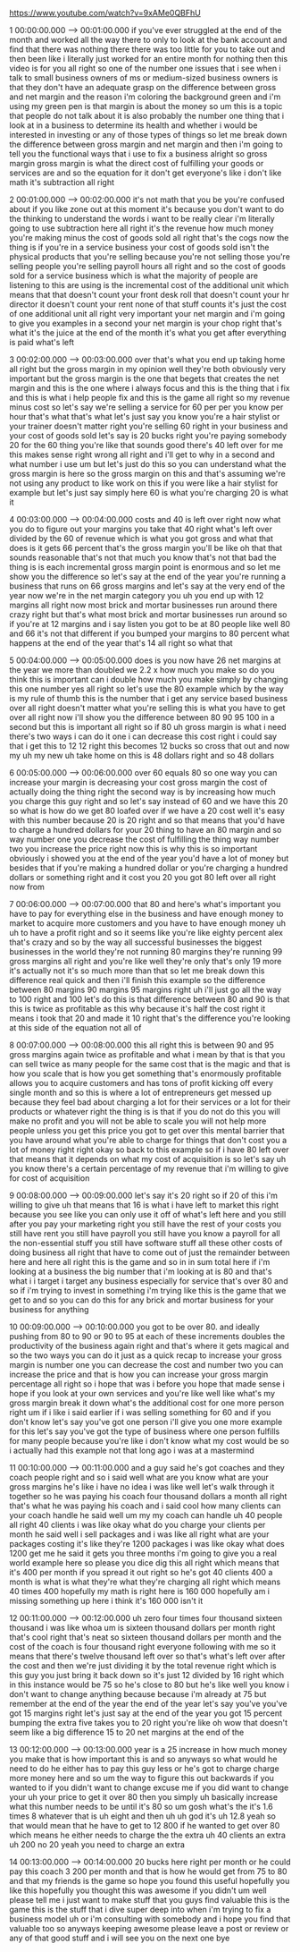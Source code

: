 https://www.youtube.com/watch?v=9xAMe0QBFhU

1 00:00:00.000 --\> 00:01:00.000 if you've ever struggled at the end of
the month and worked all the way there to only to look at the bank
account and find that there was nothing there there was too little for
you to take out and then been like i literally just worked for an entire
month for nothing then this video is for you all right so one of the
number one issues that i see when i talk to small business owners of ms
or medium-sized business owners is that they don't have an adequate
grasp on the difference between gross and net margin and the reason i'm
coloring the background green and i'm using my green pen is that margin
is about the money so um this is a topic that people do not talk about
it is also probably the number one thing that i look at in a business to
determine its health and whether i would be interested in investing or
any of those types of things so let me break down the difference between
gross margin and net margin and then i'm going to tell you the
functional ways that i use to fix a business alright so gross margin
gross margin is what the direct cost of fulfilling your goods or
services are and so the equation for it don't get everyone's like i
don't like math it's subtraction all right

2 00:01:00.000 --\> 00:02:00.000 it's not math that you be you're
confused about if you like zone out at this moment it's because you
don't want to do the thinking to understand the words i want to be
really clear i'm literally going to use subtraction here all right it's
the revenue how much money you're making minus the cost of goods sold
all right that's the cogs now the thing is if you're in a service
business your cost of goods sold isn't the physical products that you're
selling because you're not selling those you're selling people you're
selling payroll hours all right and so the cost of goods sold for a
service business which is what the majority of people are listening to
this are using is the incremental cost of the additional unit which
means that that doesn't count your front desk roll that doesn't count
your hr director it doesn't count your rent none of that stuff counts
it's just the cost of one additional unit all right very important your
net margin and i'm going to give you examples in a second your net
margin is your chop right that's what it's the juice at the end of the
month it's what you get after everything is paid what's left

3 00:02:00.000 --\> 00:03:00.000 over that's what you end up taking home
all right but the gross margin in my opinion well they're both obviously
very important but the gross margin is the one that begets that creates
the net margin and this is the one where i always focus and this is the
thing that i fix and this is what i help people fix and this is the game
all right so my revenue minus cost so let's say we're selling a service
for 60 per per you know per hour that's what that's what let's just say
you know you're a hair stylist or your trainer doesn't matter right
you're selling 60 right in your business and your cost of goods sold
let's say is 20 bucks right you're paying somebody 20 for the 60 thing
you're like that sounds good there's 40 left over for me this makes
sense right wrong all right and i'll get to why in a second and what
number i use um but let's just do this so you can understand what the
gross margin is here so the gross margin on this and that's assuming
we're not using any product to like work on this if you were like a hair
stylist for example but let's just say simply here 60 is what you're
charging 20 is what it

4 00:03:00.000 --\> 00:04:00.000 costs and 40 is left over right now
what you do to figure out your margins you take that 40 right what's
left over divided by the 60 of revenue which is what you got gross and
what that does is it gets 66 percent that's the gross margin you'll be
like oh that that sounds reasonable that's not that much you know that's
not that bad the thing is is each incremental gross margin point is
enormous and so let me show you the difference so let's say at the end
of the year you're running a business that runs on 66 gross margins and
let's say at the very end of the year now we're in the net margin
category you uh you end up with 12 margins all right now most brick and
mortar businesses run around there crazy right but that's what most
brick and mortar businesses run around so if you're at 12 margins and i
say listen you got to be at 80 people like well 80 and 66 it's not that
different if you bumped your margins to 80 percent what happens at the
end of the year that's 14 all right so what that

5 00:04:00.000 --\> 00:05:00.000 does is you now have 26 net margins at
the year we more than doubled we 2.2 x how much you make so do you think
this is important can i double how much you make simply by changing this
one number yes all right so let's use the 80 example which by the way is
my rule of thumb this is the number that i get any service based
business over all right doesn't matter what you're selling this is what
you have to get over all right now i'll show you the difference between
80 90 95 100 in a second but this is important all right so if 80 uh
gross margin is what i need there's two ways i can do it one i can
decrease this cost right i could say that i get this to 12 12 right this
becomes 12 bucks so cross that out and now my uh my new uh take home on
this is 48 dollars right and so 48 dollars

6 00:05:00.000 --\> 00:06:00.000 over 60 equals 80 so one way you can
increase your margin is decreasing your cost gross margin the cost of
actually doing the thing right the second way is by increasing how much
you charge this guy right and so let's say instead of 60 and we have
this 20 so what is how do we get 80 loafed over if we have a 20 cost
well it's easy with this number because 20 is 20 right and so that means
that you'd have to charge a hundred dollars for your 20 thing to have an
80 margin and so way number one you decrease the cost of fulfilling the
thing way number two you increase the price right now this is why this
is so important obviously i showed you at the end of the year you'd have
a lot of money but besides that if you're making a hundred dollar or
you're charging a hundred dollars or something right and it cost you 20
you got 80 left over all right now from

7 00:06:00.000 --\> 00:07:00.000 that 80 and here's what's important you
have to pay for everything else in the business and have enough money to
market to acquire more customers and you have to have enough money uh uh
to have a profit right and so it seems like you're like eighty percent
alex that's crazy and so by the way all successful businesses the
biggest businesses in the world they're not running 80 margins they're
running 99 gross margins all right and you're like well they're only
that's only 19 more it's actually not it's so much more than that so let
me break down this difference real quick and then i'll finish this
example so the difference between 80 margins 90 margins 95 margins right
uh i'll just go all the way to 100 right and 100 let's do this is that
difference between 80 and 90 is that this is twice as profitable as this
why because it's half the cost right it means i took that 20 and made it
10 right that's the difference you're looking at this side of the
equation not all of

8 00:07:00.000 --\> 00:08:00.000 this all right this is between 90 and
95 gross margins again twice as profitable and what i mean by that is
that you can sell twice as many people for the same cost that is the
magic and that is how you scale that is how you get something that's
enormously profitable allows you to acquire customers and has tons of
profit kicking off every single month and so this is where a lot of
entrepreneurs get messed up because they feel bad about charging a lot
for their services or a lot for their products or whatever right the
thing is is that if you do not do this you will make no profit and you
will not be able to scale you will not help more people unless you get
this price you got to get over this mental barrier that you have around
what you're able to charge for things that don't cost you a lot of money
right right okay so back to this example so if i have 80 left over that
means that it depends on what my cost of acquisition is so let's say uh
you know there's a certain percentage of my revenue that i'm willing to
give for cost of acquisition

9 00:08:00.000 --\> 00:09:00.000 let's say it's 20 right so if 20 of
this i'm willing to give uh that means that 16 is what i have left to
market this right because you see like you can only use it off of what's
left here and you still after you pay your marketing right you still
have the rest of your costs you still have rent you still have payroll
you still have you know a payroll for all the non-essential stuff you
still have software stuff all these other costs of doing business all
right that have to come out of just the remainder between here and here
all right this is the game and so in in sum total here if i'm looking at
a business the big number that i'm looking at is 80 and that's what i i
target i target any business especially for service that's over 80 and
so if i'm trying to invest in something i'm trying like this is the game
that we get to and so you can do this for any brick and mortar business
for your business for anything

10 00:09:00.000 --\> 00:10:00.000 you got to be over 80. and ideally
pushing from 80 to 90 or 90 to 95 at each of these increments doubles
the productivity of the business again right and that's where it gets
magical and so the two ways you can do it just as a quick recap to
increase your gross margin is number one you can decrease the cost and
number two you can increase the price and that is how you can increase
your gross margin percentage all right so i hope that was i before you
hope that made sense i hope if you look at your own services and you're
like well like what's my gross margin break it down what's the
additional cost for one more person right um if i like i said earlier if
i was selling something for 60 and if you don't know let's say you've
got one person i'll give you one more example for this let's say you've
got the type of business where one person fulfills for many people
because you're like i don't know what my cost would be so i actually had
this example not that long ago i was at a mastermind

11 00:10:00.000 --\> 00:11:00.000 and a guy said he's got coaches and
they coach people right and so i said well what are you know what are
your gross margins he's like i have no idea i was like well let's walk
through it together so he was paying his coach four thousand dollars a
month all right that's what he was paying his coach and i said cool how
many clients can your coach handle he said well um my my coach can
handle uh 40 people all right 40 clients i was like okay what do you
charge your clients per month he said well i sell packages and i was
like all right what are your packages costing it's like they're 1200
packages i was like okay what does 1200 get me he said it gets you three
months i'm going to give you a real world example here so please you
dice dig this all right which means that it's 400 per month if you
spread it out right so he's got 40 clients 400 a month is what is what
they're what they're charging all right which means 40 times 400
hopefully my math is right here is 160 000 hopefully am i missing
something up here i think it's 160 000 isn't it

12 00:11:00.000 --\> 00:12:00.000 uh zero four times four thousand
sixteen thousand i was like whoa um is sixteen thousand dollars per
month right that's cool right that's neat so sixteen thousand dollars
per month and the cost of the coach is four thousand right everyone
following with me so it means that there's twelve thousand left over so
that's what's left over after the cost and then we're just dividing it
by the total revenue right which is this guy you just bring it back down
so it's just 12 divided by 16 right which in this instance would be 75
so he's close to 80 but he's like well you know i don't want to change
anything because because i'm already at 75 but remember at the end of
the year the end of the year let's say you've you've got 15 margins
right let's just say at the end of the year you got 15 percent bumping
the extra five takes you to 20 right you're like oh wow that doesn't
seem like a big difference 15 to 20 net margins at the end of the

13 00:12:00.000 --\> 00:13:00.000 year is a 25 increase in how much
money you make that is how important this is and so anyways so what
would he need to do he either has to pay this guy less or he's got to
charge charge more money here and so um the way to figure this out
backwards if you wanted to if you didn't want to change excuse me if you
did want to change your uh your price to get it over 80 then you simply
uh basically increase what this number needs to be until it's 80 so um
gosh what's the it's 1.6 times 8 whatever that is uh eight and then uh
uh god it's uh 12.8 yeah so that would mean that he have to get to 12
800 if he wanted to get over 80 which means he either needs to charge
the the extra uh 40 clients an extra uh 200 no 20 yeah you need to
charge an extra

14 00:13:00.000 --\> 00:14:00.000 20 bucks here right per month or he
could pay this coach 3 200 per month and that is how he would get from
75 to 80 and that my friends is the game so hope you found this useful
hopefully you like this hopefully you thought this was awesome if you
didn't um well please tell me i just want to make stuff that you guys
find valuable this is the game this is the stuff that i dive super deep
into when i'm trying to fix a business model uh or i'm consulting with
somebody and i hope you find that valuable too so anyways keeping
awesome please leave a post or review or any of that good stuff and i
will see you on the next one bye
